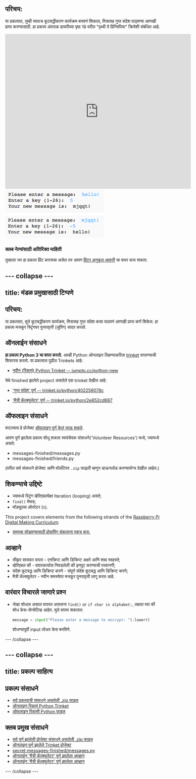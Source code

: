 ## परिचय:

या प्रकल्पात, तुम्ही स्वतःच कूटबद्धीकरण कार्यक्रम बनवणं शिकाल, मित्रासह गुप्त संदेश पाठ्वण्या आणखी प्राप्त करण्यासाठी. हा प्रकल्प अंतराळ डायरीच्या पृष्ठ 16 वरील "पृथ्वी ते प्रिन्सिपिया" क्रियेशी संबंधित आहे.

<div class="trinket">
  <iframe src="https://trinket.io/embed/python/402256078c?outputOnly=true&start=result" width="600" height="500" frameborder="0" marginwidth="0" marginheight="0" allowfullscreen>
  </iframe>
  <img src="images/messages-finished.png">
</div>

### क्लब नेत्यांसाठी अतिरिक्त माहिती

तुम्हाला जर हा प्रकल्प प्रिंट करायचा असेल तर आपण [प्रिंटर अनुकूल आवृत्ती](https://projects.raspberrypi.org/en/projects/secret-messages/print) चा वापर करू शकता.

## \--- collapse \---

## title: मंडळ प्रमुखासाठी टिप्पणे

## परिचय:

या प्रकल्पात, मुले कूटबद्धीकरण कार्यक्रम, मित्रासह गुप्त संदेश कसा पाठवणं आणखी प्राप्त कर्ण शिकेल. हा प्रकल्प मजकूर स्ट्रिंगवर पुनरावृत्ती (लूपिंग) सादर करतो.

## ऑनलाईन संसाधने

**हा प्रकल्प Python 3 चा वापर करतो.** आम्ही Python ऑनलाइन लिहण्याकरिता [trinket](https://trinket.io/) वापरण्याची शिफारस करतो. या प्रकल्पात पुढील Trinkets आहे:

* [नवीन (रिकामं) Python Trinket -- jumpto.cc/python-new](http://jumpto.cc/python-new)

येथे finished झालेले project असलेले एक trinket देखील आहे:

* ['गुप्त संदेश' पूर्ण -- trinket.io/python/402256078c](https://trinket.io/python/402256078c)

* ['मैत्री कॅल्क्युलेटर' पूर्ण -- trinket.io/python/2e852cd687](https://trinket.io/python/2e852cd687)

## ऑफलाइन संसाधने

वाटल्यास हे प्रोजेक्ट [ऑफलाइन पूर्ण केलं जाऊ शकते](https://www.codeclubprojects.org/en-GB/resources/python-working-offline/).

आपण पूर्ण झालेला प्रकल्प शोधू शकता स्वयंसेवक संसाधने('Volunteer Resources') मध्ये, ज्यामध्ये असते:

* messages-finished/messages.py
* messages-finished/friends.py

(वरील सर्व संसाधने प्रोजेक्ट आणि वॉलंटियर `.zip` फाइली म्हणून डाऊनलोड करण्यायोग्य देखील आहेत.)

## शिकण्याचे उद्दिष्टे

* ज्यामध्ये स्ट्रिंग व्हेरिएबलपेक्षा Iteration (looping) असते;
* `find()` मेथड;
* मॉड्यूलस ऑपरेटर (`%`).

This project covers elements from the following strands of the [Raspberry Pi Digital Making Curriculum](https://rpf.io/curriculum):

* [समस्या सोडवण्यासाठी प्रोग्रामिंग संकल्पना एकत्र करा.](https://www.raspberrypi.org/curriculum/programming/builder)

## आव्हाने

* सीझर सायफर वापरा - एनक्रिप्ट आणि डिक्रिप्ट अक्षरे आणि शब्द स्वहस्ते;
* व्हेरिएबल की - वापरकर्त्यास निवडलेली की इनपुट करण्याची परवानगी;
* संदेश कूटबद्ध आणि डिक्रिप्ट करणे - संपूर्ण संदेश कूटबद्ध आणि डिक्रिप्ट करणे;
* मैत्री कॅल्क्युलेटर - नवीन समस्येवर मजकूर पुनरावृत्ती लागू करत आहे.

## वारंवार विचारले जाणारे प्रश्न

* जेव्हा शोधात असाल वापरत असताना `find()` or `if char in alphabet:`, लक्षात घ्या की शोध केस-सेन्सेटिव्ह आहेत. मुले वापरू शकतात:
    
    ```python
    message = input("Please enter a message to encrypt: ").lower()
    ```
    
    शोधण्यापूर्वी input लोअर केस बनविणे.

\--- /collapse \---

## \--- collapse \---

## title: प्रकल्प साहित्य

## प्रकल्प संसाधने

* [सर्व प्रकल्पाची संसाधने असलेली .zip फाइल](resources/secret-messages-project-resources.zip)
* [ऑनलाइन रिकामं Python Trinket](http://jumpto.cc/python-new)
* [ऑफलाइन रिकामी Python फाइल](resources/new-new.py)

## क्लब प्रमुख संसाधने

* [सर्व पूर्ण झालेली प्रोजेक्ट संसाधने असलेली .zip फाइल](resources/secret-messages-volunteer-resources.zip)
* [ऑनलाइन पूर्ण झालेले Trinket प्रोजेक्ट](https://trinket.io/python/402256078c)
* [secret-messages-finished/messages.py](resources/secret-messages-finished-messages.py)
* [ऑनलाईन 'मैत्री कॅल्क्युलेटर' पूर्ण झालेला आव्हान](https://trinket.io/python/2e852cd687)
* [ऑनलाईन 'मैत्री कॅल्क्युलेटर' पूर्ण झालेला आव्हान](resources/friendship-calculator-finished-friends.py)

\--- /collapse \---